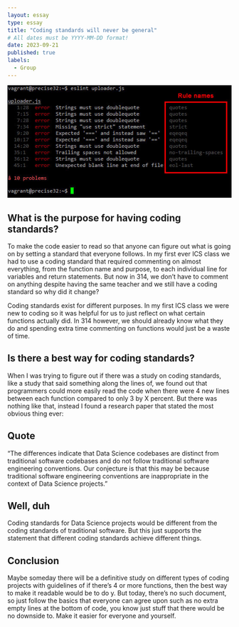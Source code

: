```yaml
---
layout: essay
type: essay
title: "Coding standards will never be general"
# All dates must be YYYY-MM-DD format!
date: 2023-09-21
published: true
labels:
  - Group
---
```


<img class="img-fluid" src="../img/cotton/rule_names.jpg">

## What is the purpose for having coding standards? 

To make the code easier to read so that anyone can figure out what is going on by setting a standard that everyone follows. In my first ever ICS class we had to use a coding standard that required commenting on almost everything, from the function name and purpose, to each individual line for variables and return statements. But now in 314, we don’t have to comment on anything despite having the same teacher and we still have a coding standard so why did it change?


Coding standards exist for different purposes. In my first ICS class we were new to coding so it was helpful for us to just reflect on what certain functions actually did. In 314 however, we should already know what they do and spending extra time commenting on functions would just be a waste of time. 

## Is there a best way for coding standards?

When I was trying to figure out if there was a study on coding standards, like a study that said something along the lines of, we found out that programmers could more easily read the code when there were 4 new lines between each function compared to only 3 by X percent. But there was nothing like that, instead I found a research paper that stated the most obvious thing ever:

## Quote
 “The differences indicate that Data Science codebases are distinct from traditional software codebases and do not follow traditional software engineering conventions. Our conjecture is that this may be because traditional software engineering conventions are inappropriate in the context of Data Science projects.”

## Well, duh
Coding standards for Data Science projects would be different from the coding standards of traditional software. But this just supports the statement that different coding standards achieve different things. 

## Conclusion
Maybe someday there will be a definitive study on different types of coding projects with guidelines of if there’s 4 or more functions, then the best way to make it readable would be to do y. But today, there’s no such document, so just follow the basics that everyone can agree upon such as no extra empty lines at the bottom of code, you know just stuff that there would be no downside to. Make it easier for everyone and yourself.
